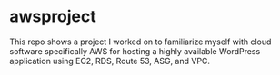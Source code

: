 # awsproject
This repo shows a project I worked on to familiarize myself with cloud software specifically AWS for hosting a highly available WordPress application using EC2, RDS, Route 53, ASG, and VPC.

